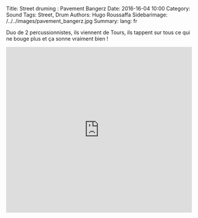 Title: Street druming : Pavement Bangerz
Date: 2016-16-04 10:00
Category: Sound
Tags: Street, Drum
Authors: Hugo Roussaffa
Sidebarimage: /../../images/pavement_bangerz.jpg
Summary: 
lang: fr

Duo de 2 percussionnistes, ils viennent de Tours, ils tappent sur tous ce qui ne bouge plus et ça sonne vraiment bien !

<iframe width="100%" height="450" scrolling="no" frameborder="no" src="https://w.soundcloud.com/player/?url=https%3A//api.soundcloud.com/playlists/220170799&amp;auto_play=false&amp;hide_related=false&amp;show_comments=true&amp;show_user=true&amp;show_reposts=false&amp;visual=true"></iframe>
